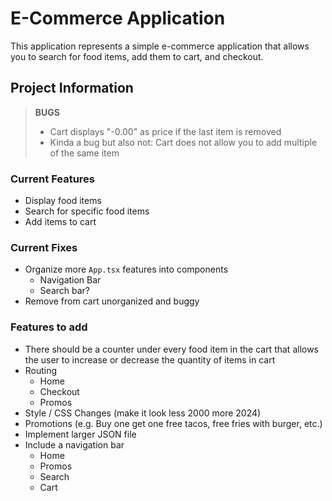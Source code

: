 # E-Commerce Application
This application represents a simple e-commerce application that allows you to search for food items, add them to cart, and checkout.

## Project Information
> **BUGS**
> 
> * Cart displays "-0.00" as price if the last item is removed
> * Kinda a bug but also not: Cart does not allow you to add multiple of the same item

### Current Features
- Display food items
- Search for specific food items
- Add items to cart

### Current Fixes
- Organize more `App.tsx` features into components
    - Navigation Bar
    - Search bar?
- Remove from cart unorganized and buggy

### Features to add
- There should be a counter under every food item in the cart that allows the user to increase or decrease the quantity of items in cart
- Routing
    - Home
    - Checkout
    - Promos
- Style / CSS Changes (make it look less 2000 more 2024)
- Promotions (e.g. Buy one get one free tacos, free fries with burger, etc.)
- Implement larger JSON file
- Include a navigation bar
    - Home
    - Promos
    - Search
    - Cart
